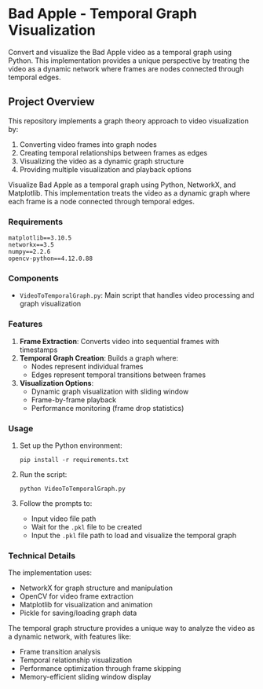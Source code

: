 # Bad Apple - Temporal Graph Visualization

Convert and visualize the Bad Apple video as a temporal graph using Python. This implementation provides a unique perspective by treating the video as a dynamic network where frames are nodes connected through temporal edges.

## Project Overview

This repository implements a graph theory approach to video visualization by:
1. Converting video frames into graph nodes
2. Creating temporal relationships between frames as edges
3. Visualizing the video as a dynamic graph structure
4. Providing multiple visualization and playback options

Visualize Bad Apple as a temporal graph using Python, NetworkX, and Matplotlib. This implementation treats the video as a dynamic graph where each frame is a node connected through temporal edges.

### Requirements
```
matplotlib==3.10.5
networkx==3.5
numpy==2.2.6
opencv-python==4.12.0.88
```

### Components

- `VideoToTemporalGraph.py`: Main script that handles video processing and graph visualization

### Features

1. **Frame Extraction**: Converts video into sequential frames with timestamps
2. **Temporal Graph Creation**: Builds a graph where:
   - Nodes represent individual frames
   - Edges represent temporal transitions between frames
3. **Visualization Options**:
   - Dynamic graph visualization with sliding window
   - Frame-by-frame playback
   - Performance monitoring (frame drop statistics)

### Usage

1. Set up the Python environment:
   ```
   pip install -r requirements.txt
   ```

2. Run the script:
   ```
   python VideoToTemporalGraph.py
   ```

3. Follow the prompts to:
   - Input video file path
   - Wait for the `.pkl` file to be created
   - Input the `.pkl` file path to load and visualize the temporal graph

### Technical Details

The implementation uses:
- NetworkX for graph structure and manipulation
- OpenCV for video frame extraction
- Matplotlib for visualization and animation
- Pickle for saving/loading graph data

The temporal graph structure provides a unique way to analyze the video as a dynamic network, with features like:
- Frame transition analysis
- Temporal relationship visualization
- Performance optimization through frame skipping
- Memory-efficient sliding window display
